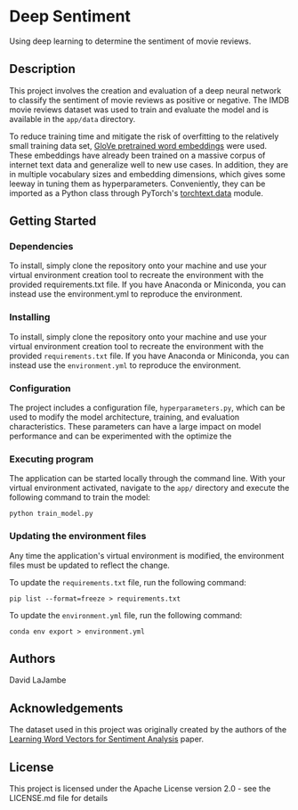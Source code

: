 # Deep Sentiment

Using deep learning to determine the sentiment of movie reviews.

## Description

This project involves the creation and evaluation of a deep neural network to classify the sentiment of movie reviews as positive or negative. The IMDB movie reviews dataset was used to train and evaluate the model and is available in the `app/data` directory.

To reduce training time and mitigate the risk of overfitting to the relatively small training data set, [GloVe pretrained word embeddings](https://nlp.stanford.edu/projects/glove/) were used. These embeddings have already been trained on a massive corpus of internet text data and generalize well to new use cases. In addition, they are in multiple vocabulary sizes and embedding dimensions, which gives some leeway in tuning them as hyperparameters. Conveniently, they can be imported as a Python class through PyTorch's [torchtext.data](https://torchtext.readthedocs.io/en/latest/vocab.html#glove) module.

## Getting Started

### Dependencies

To install, simply clone the repository onto your machine and use your virtual environment creation tool to recreate the environment with the provided requirements.txt file. If you have Anaconda or Miniconda, you can instead use the environment.yml to reproduce the environment.

### Installing

To install, simply clone the repository onto your machine and use your virtual environment creation tool to recreate the environment with the provided `requirements.txt` file. If you have Anaconda or Miniconda, you can instead use the `environment.yml` to reproduce the environment.

### Configuration

The project includes a configuration file, `hyperparameters.py`, which can be used to modify the model architecture, training, and evaluation characteristics. These parameters can have a large impact on model performance and can be experimented with the optimize the 

### Executing program

The application can be started locally through the command line. With your virtual environment activated, navigate to the `app/` directory and execute the following command to train the model: 
```
python train_model.py
```

### Updating the environment files

Any time the application's virtual environment is modified, the environment files must be updated to reflect the change.

To update the `requirements.txt` file, run the following command:
```
pip list --format=freeze > requirements.txt
```
To update the `environment.yml` file, run the following command:
```
conda env export > environment.yml
```

## Authors

David LaJambe

## Acknowledgements

The dataset used in this project was originally created by the authors of the [Learning Word Vectors for Sentiment Analysis](https://aclanthology.org/P11-1015/) paper.

## License

This project is licensed under the Apache License version 2.0 - see the LICENSE.md file for details